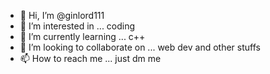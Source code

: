 - 👋 Hi, I’m @ginlord111
- 👀 I’m interested in ... coding
- 🌱 I’m currently learning ... c++
- 💞️ I’m looking to collaborate on ... web dev and other stuffs
- 📫 How to reach me ... just dm me

<!---
ginlord111/ginlord111 is a ✨ special ✨ repository because its `README.md` (this file) appears on your GitHub profile.
You can click the Preview link to take a look at your changes.
--->

